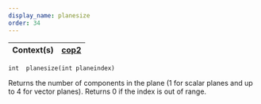 ```yaml
---
display_name: planesize
order: 34
---
```

| Context(s) | [cop2](../contexts/cop2.html) |
| --- | --- |

`int  planesize(int planeindex)`

Returns the number of components in the plane (1 for scalar planes and
up to 4 for vector planes). Returns 0 if the index is out of range.
